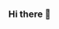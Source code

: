 ### Hi there 👋

<!--
**lmcelhattan/lmcelhattan** is a ✨ _special_ ✨ repository because its `README.md` (this file) appears on your GitHub profile.

Here are some ideas to get you started:

- 🔭 I’m currently working on my Ph.D. at the University of Florida.
- 🌱 I’m currently learning how to code and research my topics of interest.
- 👯 I’m looking to collaborate on as much as possible so that I can learn from those before me.
- 🤔 I’m looking for help with new material that I have never seen before
- 💬 Ask me about my hobbies!
- 😄 Pronouns: She/Her
- ⚡ Fun fact: I love animals and art!
<
